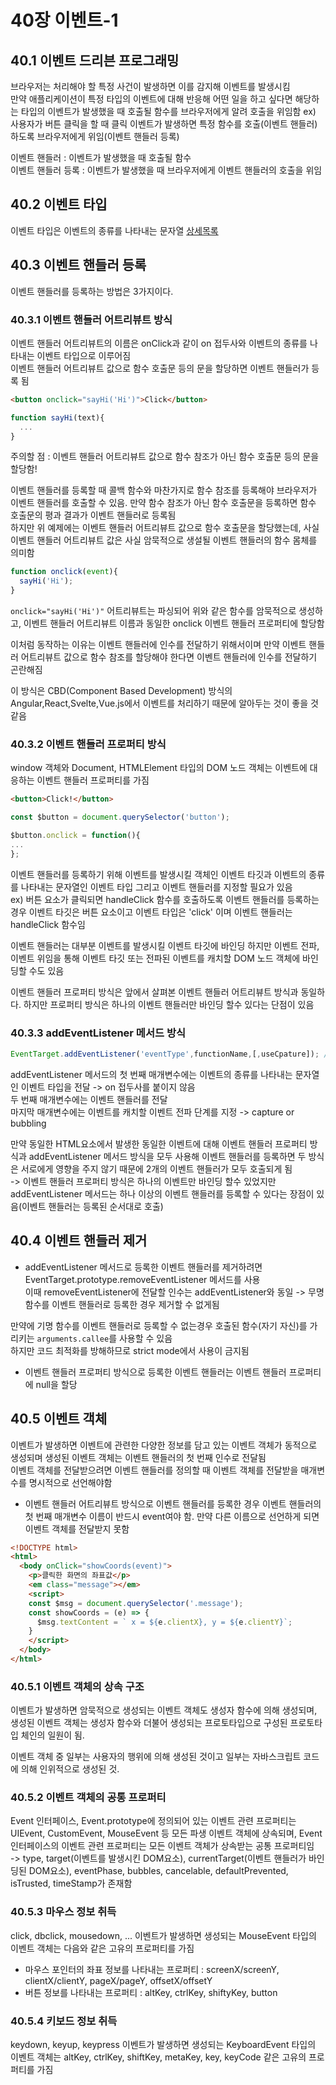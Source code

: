# 40장 이벤트-1 
## 40.1 이벤트 드리븐 프로그래밍
브라우저는 처리해야 할 특정 사건이 발생하면 이를 감지해 이벤트를 발생시킴<br>
만약 애플리케이션이 특정 타입의 이벤트에 대해 반응해 어떤 일을 하고 싶다면 해당하는 타입의 이벤트가 발생했을 때 호출될 함수를 브라우저에게 알려 호출을 위임함
ex) 사용자가 버튼 클릭을 할 때 클릭 이벤트가 발생하면 특정 함수를 호출(이벤트 핸들러)하도록 브라우저에게 위임(이벤트 핸들러 등록)

이벤트 핸들러 : 이벤트가 발생했을 때 호출될 함수<br>
이벤트 핸들러 등록 : 이벤트가 발생했을 때 브라우저에게 이벤트 핸들러의 호출을 위임

## 40.2 이벤트 타입
이벤트 타입은 이벤트의 종류를 나타내는 문자열
[상세목록](https://developer.mozilla.org/en-US/docs/Web/Events)

## 40.3 이벤트 핸들러 등록
이벤트 핸들러를 등록하는 방법은 3가지이다.
### 40.3.1 이벤트 핸들러 어트리뷰트 방식
이벤트 핸들러 어트리뷰트의 이름은 onClick과 같이 on 접두사와 이벤트의 종류를 나타내는 이벤트 타입으로 이루어짐<br>
이벤트 핸들러 어트리뷰트 값으로 함수 호출문 등의 문을 할당하면 이벤트 핸들러가 등록 됨
```html
<button onclick="sayHi('Hi')">Click</button>
```
```js
function sayHi(text){
  ...
}
```
주의할 점 : 이벤트 핸들러 어트리뷰트 값으로 함수 참조가 아닌 함수 호출문 등의 문을 할당함!

이벤트 핸들러를 등록할 때 콜백 함수와 마찬가지로 함수 참조를 등록해야 브라우저가 이벤트 핸들러를 호출할 수 있음. 만약 함수 참조가 아닌 함수 호출문을 등록하면 함수 호출문의 평과 결과가 이벤트 핸들러로 등록됨<br>
하지만 위 예제에는 이벤트 핸들러 어트리뷰트 값으로 함수 호출문을 할당했는데, 사실 이벤트 핸들러 어트리뷰트 값은 사실 암묵적으로 생설될 이벤트 핸들러의 함수 몸체를 의미함
```js
function onclick(event){
  sayHi('Hi');
}
```
`onclick="sayHi('Hi')"` 어트리뷰트는 파싱되어 위와 같은 함수를 암묵적으로 생성하고, 이벤트 핸들러 어트리뷰트 이름과 동일한 onclick 이벤트 핸들러 프로퍼티에 할당함

이처럼 동작하는 이유는 이벤트 핸들러에 인수를 전달하기 위해서이며 만약 이벤트 핸들러 어트리뷰트 값으로 함수 참조를 할당해야 한다면 이벤트 핸들러에 인수를 전달하기 곤란해짐

이 방식은 CBD(Component Based Development) 방식의 Angular,React,Svelte,Vue.js에서 이벤트를 처리하기 때문에 알아두는 것이 좋을 것 같음
### 40.3.2 이벤트 핸들러 프로퍼티 방식
window 객체와 Document, HTMLElement 타입의 DOM 노드 객체는 이벤트에 대응하는 이벤트 핸들러 프로퍼티를 가짐
```html
<button>Click!</button>
```
```js
const $button = document.querySelector('button');

$button.onclick = function(){
...
};
```
이벤트 핸들러를 등록하기 위해 이벤트를 발생시킬 객체인 이벤트 타깃과 이벤트의 종류를 나타내는 문자열인 이벤트 타입 그리고 이벤트 핸들러를 지정할 필요가 있음<br>
ex) 버튼 요소가 클릭되면 handleClick 함수를 호출하도록 이벤트 핸들러를 등록하는 경우 이벤트 타깃은 버튼 요소이고 이벤트 타입은 'click' 이며 이벤트 핸들러는 handleClick 함수임

이벤트 핸들러는 대부분 이벤트를 발생시킬 이벤트 타깃에 바인딩 하지만 이벤트 전파, 이벤트 위임을 통해 이벤트 타깃 또는 전파된 이벤트를 캐치할 DOM 노드 객체에 바인딩할 수도 있음

이벤트 핸들러 프로퍼티 방식은 앞에서 살펴본 이벤트 핸들러 어트리뷰트 방식과 동일하다. 하지만 프로퍼티 방식은 하나의 이벤트 핸들러만 바인딩 할수 있다는 단점이 있음
### 40.3.3 addEventListener 메서드 방식
```js
EventTarget.addEventListener('eventType',functionName,[,useCpature]); // 마지막 매개변수는 false가 기본값이고 true일때 capture 사용.
```
addEventListener 메서드의 첫 번째 매개변수에는 이벤트의 종류를 나타내는 문자열인 이벤트 타입을 전달 -> on 접두사를 붙이지 않음<br>
두 번째 매개변수에는 이벤트 핸들러를 전달<br>
마지막 매개변수에는 이벤트를 캐치할 이벤트 전파 단계를 지정 -> capture or bubbling

만약 동일한 HTML요소에서 발생한 동일한 이벤트에 대해 이벤트 핸들러 프로퍼티 방식과 addEventListener 메서드 방식을 모두 사용해 이벤트 핸들러를 등록하면 두 방식은 서로에게 영향을 주지 않기 때문에 2개의 이벤트 핸들러가 모두 호출되게 됨<br>
-> 이벤트 핸들러 프로퍼티 방식은 하나의 이벤트만 바인딩 할수 있었지만 addEventListener 메서드는 하나 이상의 이벤트 핸들러를 등록할 수 있다는 장점이 있음(이벤트 핸들러는 등록된 순서대로 호출)
## 40.4 이벤트 핸들러 제거
- addEventListener 메서드로 등록한 이벤트 핸들러를 제거하려면 EventTarget.prototype.removeEventListener 메서드를 사용<br>
이때 removeEventListener에 전달할 인수는 addEventListener와 동일
-> 무명 함수를 이벤트 핸들러로 등록한 경우 제거할 수 없게됨

만약에 기명 함수를 이벤트 핸들러로 등록할 수 없는경우 호출된 함수(자기 자신)를 가리키는 `arguments.callee`를 사용할 수 있음<br>
하지만 코드 최적화를 방해하므로 strict mode에서 사용이 금지됨
- 이벤트 핸들러 프로퍼티 방식으로 등록한 이벤트 핸들러는 이벤트 핸들러 프로퍼티에 null을 할당
## 40.5 이벤트 객체
이벤트가 발생하면 이벤트에 관련한 다양한 정보를 담고 있는 이벤트 객체가 동적으로 생성되며 생성된 이벤트 객체는 이벤트 핸들러의 첫 번째 인수로 전달됨<br>
이벤트 객체를 전달받으려면 이벤트 핸들러를 정의할 때 이벤트 객체를 전달받을 매개변수를 명시적으로 선언해야함
- 이벤트 핸들러 어트리뷰트 방식으로 이벤트 핸들러를 등록한 경우
이벤트 핸들러의 첫 번째 매개변수 이름이 반드시 event여야 함. 만약 다른 이름으로 선언하게 되면 이벤트 객체를 전달받지 못함
```html
<!DOCTYPE html>
<html>
  <body onClick="showCoords(event)">
    <p>클릭한 화면의 좌표값</p>
    <em class="message"></em>
    <script>
    const $msg = document.querySelector('.message');
    const showCoords = (e) => {
      $msg.textContent = ` x = ${e.clientX}, y = ${e.clientY}`;
    }
    </script>
  </body>
</html>
```
### 40.5.1 이벤트 객체의 상속 구조
이벤트가 발생하면 암묵적으로 생성되는 이벤트 객체도 생성자 함수에 의해 생성되며, 생성된 이벤트 객체는 생성자 함수와 더불어 생성되는 프로토타입으로 구성된 프로토타입 체인의 일원이 됨.

이벤트 객체 중 일부는 사용자의 행위에 의해 생성된 것이고 일부는 자바스크립트 코드에 의해 인위적으로 생성된 것.
### 40.5.2 이벤트 객체의 공통 프로퍼티
Event 인터페이스, Event.prototype에 정의되어 있는 이벤트 관련 프로퍼티는 UIEvent, CustomEvent, MouseEvent 등 모든 파생 이벤트 객체에 상속되며, Event 인터페이스의 이벤트 관련 프로퍼티는 모든 이벤트 객체가 상속받는 공통 프로퍼티임<br>
-> type, target(이벤트를 발생시킨 DOM요소), currentTarget(이벤트 핸들러가 바인딩된 DOM요소), eventPhase, bubbles, cancelable, defaultPrevented, isTrusted, timeStamp가 존재함
### 40.5.3 마우스 정보 취득
click, dbclick, mousedown, ... 이벤트가 발생하면 생성되는 MouseEvent 타입의 이벤트 객체는 다음와 같은 고유의 프로퍼티를 가짐

- 마우스 포인터의 좌표 정보를 나타내는 프로퍼티 : screenX/screenY, clientX/clientY, pageX/pageY, offsetX/offsetY
- 버튼 정보를 나타내는 프로퍼티 : altKey, ctrlKey, shiftyKey, button
### 40.5.4 키보드 정보 취득
keydown, keyup, keypress 이벤트가 발생하면 생성되는 KeyboardEvent 타입의 이벤트 객체는 altKey, ctrlKey, shiftKey, metaKey, key, keyCode 같은 고유의 프로퍼티를 가짐






